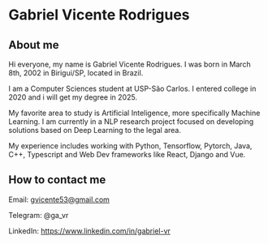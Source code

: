 
# Gabriel Vicente Rodrigues

<!--
**gabriel-vr/gabriel-vr** is a ✨ _special_ ✨ repository because its `README.md` (this file) appears on your GitHub profile.
-->

## About me
Hi everyone, my name is Gabriel Vicente Rodrigues. I was born in March 8th, 2002 in Birigui/SP, located in Brazil.

I am a Computer Sciences student at USP-São Carlos. I entered college in 2020 and i will get my degree in 2025.

My favorite area to study is Artificial Inteligence, more specifically Machine Learning. 
I am currently in a NLP research project focused on developing solutions based on Deep Learning to the legal area.

My experience includes working with Python, Tensorflow, Pytorch, Java, C++, Typescript and Web Dev frameworks like React, Django and Vue.

## How to contact me
Email: gvicente53@gmail.com

Telegram: @ga_vr

LinkedIn: https://www.linkedin.com/in/gabriel-vr
